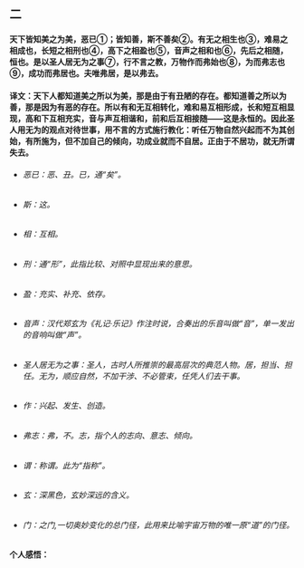 ## 二

#### 天下皆知美之为美，恶已①；皆知善，斯不善矣②。有无之相生也③，难易之相成也，长短之相刑也④，高下之相盈也⑤，音声之相和也⑥，先后之相随，恒也。是以圣人居无为之事⑦，行不言之教，万物作而弗始也⑧，为而弗志也⑨，成功而弗居也。夫唯弗居，是以弗去。

#### 译文：天下人都知道美之所以为美，那是由于有丑陋的存在。都知道善之所以为善，那是因为有恶的存在。所以有和无互相转化，难和易互相形成，长和短互相显现，高和下互相充实，音与声互相谐和，前和后互相接随——这是永恒的。因此圣人用无为的观点对待世事，用不言的方式施行教化：听任万物自然兴起而不为其创始，有所施为，但不加自己的倾向，功成业就而不自居。正由于不居功，就无所谓失去。
+ ###### 恶已：恶、丑。已，通“矣”。
+ ###### 斯：这。
+ ###### 相：互相。
+ ###### 刑：通“形”，此指比较、对照中显现出来的意思。
+ ###### 盈：充实、补充、依存。
+ ###### 音声：汉代郑玄为《礼记·乐记》作注时说，合奏出的乐音叫做“音”，单一发出的音响叫做“声”。
+ ###### 圣人居无为之事：圣人，古时人所推崇的最高层次的典范人物。居，担当、担任。无为，顺应自然，不加干涉、不必管束，任凭人们去干事。
+ ###### 作：兴起、发生、创造。
+ ###### 弗志：弗，不。志，指个人的志向、意志、倾向。
+ ###### 谓：称谓。此为“指称”。
+ ###### 玄：深黑色，玄妙深远的含义。
+ ###### 门：之门,一切奥妙变化的总门径，此用来比喻宇宙万物的唯一原“道”的门径。

#### 个人感悟：
